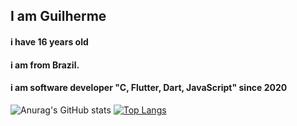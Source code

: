 ## I am Guilherme
#### i have 16 years old
#### i am from Brazil.
#### i am software developer "C, Flutter, Dart, JavaScript" since 2020 
![Anurag's GitHub stats](https://github-readme-stats.vercel.app/api?username=bfbfghb&show_icons=true&theme=radical)
[![Top Langs](https://github-readme-stats.vercel.app/api/top-langs/?username=bfbfghb&layout=compact)](https://github.com/anuraghazra/github-readme-stats)
<!---**bfbfghb/bfbfghb** is a ✨ _special_ ✨ repository because its `README.md` (this file) appears on your GitHub profile.
[![Anurag's GitHub stats](https://github-readme-stats.vercel.app/api?username=bfbfghb)](https://github.com/anuraghazra/github-readme-stats)
Here are some ideas to get you started:

- 🔭 I’m currently working on ...
- 🌱 I’m currently learning ...
- 👯 I’m looking to collaborate on ...
- 🤔 I’m looking for help with ...
- 💬 Ask me about ...
- 📫 How to reach me: ...
- 😄 Pronouns: ...
- ⚡ Fun fact: ...
-->
